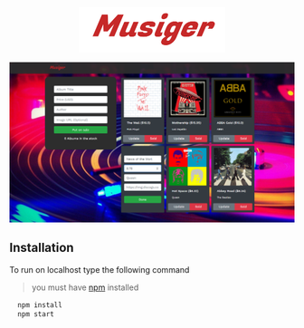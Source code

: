 <p align="center">
  <img height="80px" src="./public/assets/Musiger.png" />
</p>

![](./public/assets/screenshot.png)

## Installation
To run on localhost type the following command

> you must have [npm](https://nodejs.orgs) installed

```
  npm install
  npm start
```
